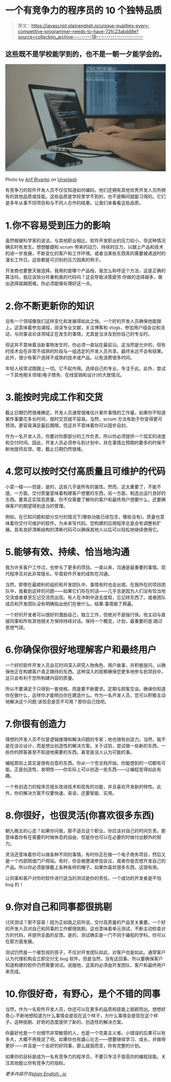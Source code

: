# 一个有竞争力的程序员的 10 个独特品质

> 原文：<https://javascript.plainenglish.io/unique-qualities-every-competitive-programmer-needs-to-have-72fc23abdd9e?source=collection_archive---------19----------------------->

## 这些既不是学校能学到的，也不是一朝一夕能学会的。

![](img/eea0ba7ab2027971e657c453135b51f4.png)

Photo by [Arif Riyanto](https://unsplash.com/@arifriyanto?utm_source=medium&utm_medium=referral) on [Unsplash](https://unsplash.com?utm_source=medium&utm_medium=referral)

有竞争力的软件开发人员不仅仅知道如何编码。他们还拥有其他优秀开发人员所拥有的其他品质或技能。这些品质是学校里学不到的，也不是瞬间就能习得的。它们是多年从事不同项目和与不同人合作的结果。让我们来看看这些品质。

# 1.你不容易受到压力的影响

虽然根据科学家的说法，与其他职业相比，软件开发职业的压力较小，但这种情况确实时有发生。想想敏捷和 scrum 带来的动力，持续的压力，以跟上产品和技术的进一步发展，不断变化的客户和工作环境。或者当某些东西真的需要被递送时的漫长工作日。这些都是可识别的压力因素的例子。

开发商也要整天做选择。我用的是哪个产品栈，我怎么称呼这个方法，这是正确的算法吗，我应该拆分并重构我的代码吗？这会导致决策疲劳:你做的选择越多，做出选择就越困难。你必须能够处理好这一点。

# 2.你不断更新你的知识

没有一个领域像我们这样变化和发展得如此之快。一个好的开发人员确保他能跟上。这意味着参加课程，阅读专业文献，关注博客和 vlogs，参加用户组会议和活动，与同事谈论该领域正在发生的事情，尤其是当涉及到你自己的专业时。

但这并不意味着当新事物发生时，你必须一直站在最前沿。这当然是允许的，但有时技术会在非常不成熟的阶段与一组选定的开发人员共享。最终永远不会有结果。此外，很少有客户选择不成熟的技术或产品。以免浪费很多时间。

年轻人经常试图跟上一切。它不起作用。选择自己的专业，专注于此。此外，尝试一下其他相关领域(电子商务、在线营销和设计)的大致情况。

# 3.能按时完成工作和交货

截止日期仍然很难确定。开发人员通常很难估计某件事情的工作量。如果你不知道某件事要花多长时间，按时交货就不容易。当然，scrum 方法有助于你变得更可预测，更容易满足最后期限。但这并不意味着你可以固步自封。

作为一名开发人员，你要对你那部分的工作负责，所以你必须提供一个现实的进度和交付时间。因此，开发人员必须参与到计划中，并在事情比预期的要多的时候不断地提供反馈。嗯，截止日期仍然很难。

# 4.您可以按时交付高质量且可维护的代码

小菜一碟——但是，是的，这些几乎是所有的属性。然而，这太重要了，不能不提。一方面，交付质量意味着构建客户想要的东西，另一方面，制造出运行良好的东西。要真正实现高质量，你不仅需要了解你的客户和最终用户想要什么，还要确保客户的期望得到适当的管理。

例如，在已知问题和部分交付的情况下(哪些功能已经包含，哪些没有)。质量也意味着你交付可维护的软件。为未来写代码。您构建的应用程序总是会有调整和扩展。具有良好清晰结构的清晰代码可以确保其他人以后可以轻松地继续使用它。

# 5.能够有效、持续、恰当地沟通

我为许多客户工作过，也参与了更多的项目。一直以来，沟通是最重要的事情。现代程序员对此非常擅长。毕竟软件开发的成败在沟通。

当然，即使在最顺利的组织和开发团队中，事情有时也会出错。在我所在的项目团队中，我看到这样的问题——如果它们存在的话——几乎总是因为人们没有恰当地交流或者甚至忘记交流而出现。有人在冲刺中途去度假，忘记转东西了。或者团队成员和开发团队没有明确指出他们在做什么。结果:事情做了两遍。

一个好的开发者可以很好的激励自己，独立工作，但绝对不是独行侠。他主动与直接同事和所有其他相关方保持持续对话。保持一个概览，计划，最重要的是:跳过思想气球。

# 6.你确保你很好地理解客户和最终用户

一个好的软件开发人员会花时间深入研究人物角色、用户故事，并积极提问，以确保他正在构建客户真正期待的东西。这种深入的观察确保您更多地参与到项目中，这只会有利于您所构建内容的质量。

所以不要满足于只得到一套规格，而是要不断要求。定期与顾客交谈。确保你知道你在做什么，这样你才能明白你在建造什么。作为一名开发人员，您可以积极主动地解决这个问题:该信息是否不可用？那你自己找吧。

# 7.你很有创造力

理想的开发人员不仅是逻辑推理和解决问题的专家；他也很有创造力。当然，我不是在谈论设计，而是想出创造性的解决方案。关于试验，尝试做一些新的东西，一些你的顾客甚至不知道他需要的东西。甚至是没人认为可能的事。

编程原则上其实是很有创意的东西。你从一个空文档开始，你能想到的一切都有可能。正是创造性，发明性——你实际上可以创造一些东西——让编程变得如此有趣。

一个有创造力的程序员擅长改进技术和现有的功能，并且喜欢开发新的特性。此外，你的解决方案不仅要快速、易读，还要智能、实用。

# 8.你很好，也很灵活(你喜欢很多东西)

朝九晚五的心态？如果你问我，那不适合这个职业。你应该对自己的时间负责。那意味着你有在需要的时候休息的自由，但是你也可以在必要的时候付出额外的努力。

灵活还意味着你可以做各种不同的事情。有时你正在做一个电子商务项目，然后又是一个内部网或门户网站。有时，你会被邀请参加会议，或者你是否想开发自己的产品。所以你必须能够戴上各种各样的帽子。如果你喜欢很多东西，这很有用。

让同事和客户对你的软件进行适当的测试是你的责任。一个成功的开发者是不怕 bug 的！

# 9.你对自己和同事都很挑剔

讨厌测试？那不容易！因为正如我之前所说，交付高质量的产品至关重要。一个好的开发人员对自己和同事的工作都很挑剔。这也意味着单元测试，不断主动检查对方的代码，并提供全面的反馈。是的，测试确实是一门不同于编程的学科。你可以在那方面发展。

测试仍然是一个被忽视的孩子，不仅对开发团队如此，对客户也是如此。通常客户认为代理机构会立即交付无 bug 软件，但是当然，没有这回事。所以要确保客户知道构建的软件仍然需要测试。说服他，这真的必须由开发团队、客户和最终用户来完成。

# 10.你很好奇，有野心，是个不错的同事

当然，作为一名软件开发人员，你还可以在更多的品质和技能上脱颖而出。想想好奇心:不断地想知道为什么事情会是现在这个样子，为什么事情会是现在这个样子。这种挑剔、好奇的态度提供了新的、创造性的解决方案。

你最好也是一个对细节非常敏感的人，也是一个完美主义者。小错误的后果可以有多大，大概不用我说了吧。如果你也有雄心壮志——想要继续学习、成长，并做得更好——并且是一个友好的好同事，那么就我而言，你有完整的计划。

如果你的目标是成为一名有竞争力的程序员，不要只专注于提高你的编程技能。关注其他能让你有竞争力的指标。

*更多内容尽在*[*plain English . io*](http://plainenglish.io/)